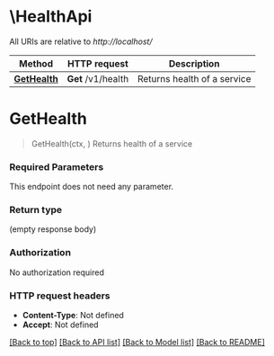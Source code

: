 # \HealthApi

All URIs are relative to *http://localhost/*

Method | HTTP request | Description
------------- | ------------- | -------------
[**GetHealth**](HealthApi.md#GetHealth) | **Get** /v1/health | Returns health of a service


# **GetHealth**
> GetHealth(ctx, )
Returns health of a service

### Required Parameters
This endpoint does not need any parameter.

### Return type

 (empty response body)

### Authorization

No authorization required

### HTTP request headers

 - **Content-Type**: Not defined
 - **Accept**: Not defined

[[Back to top]](#) [[Back to API list]](../README.md#documentation-for-api-endpoints) [[Back to Model list]](../README.md#documentation-for-models) [[Back to README]](../README.md)

